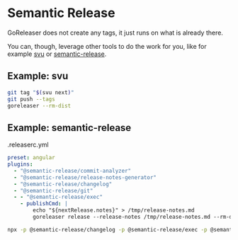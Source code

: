 # Semantic Release

GoReleaser does not create any tags, it just runs on what is already there.

You can, though, leverage other tools to do the work for you, like for example
[svu](https://github.com/caarlos0/svu) or [semantic-release](https://github.com/semantic-release/semantic-release).

## Example: svu

```bash
git tag "$(svu next)"
git push --tags
goreleaser --rm-dist
```

## Example: semantic-release

.releaserc.yml

```yaml
preset: angular
plugins:
  - "@semantic-release/commit-analyzer"
  - "@semantic-release/release-notes-generator"
  - "@semantic-release/changelog"
  - "@semantic-release/git"
  - - "@semantic-release/exec"
    - publishCmd: |
        echo "${nextRelease.notes}" > /tmp/release-notes.md
        goreleaser release --release-notes /tmp/release-notes.md --rm-dist
```

```bash
npx -p @semantic-release/changelog -p @semantic-release/exec -p @semantic-release/git semantic-release
```
